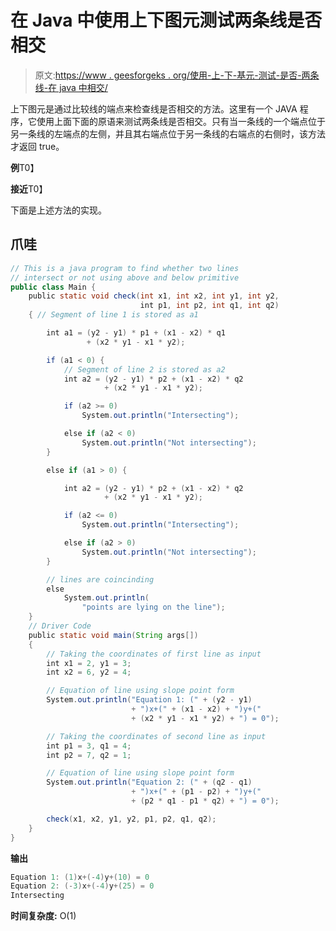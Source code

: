 # 在 Java 中使用上下图元测试两条线是否相交

> 原文:[https://www . geesforgeks . org/使用-上-下-基元-测试-是否-两条线-在 java 中相交/](https://www.geeksforgeeks.org/using-above-below-primitive-to-test-whether-two-lines-intersect-in-java/)

上下图元是通过比较线的端点来检查线是否相交的方法。这里有一个 JAVA 程序，它使用上面下面的原语来测试两条线是否相交。只有当一条线的一个端点位于另一条线的左端点的左侧，并且其右端点位于另一条线的右端点的右侧时，该方法才返回 true。

**例**T0】

**接近**T0】

下面是上述方法的实现。

## 爪哇

```java
// This is a java program to find whether two lines
// intersect or not using above and below primitive
public class Main {
    public static void check(int x1, int x2, int y1, int y2,
                             int p1, int p2, int q1, int q2)
    { // Segment of line 1 is stored as a1

        int a1 = (y2 - y1) * p1 + (x1 - x2) * q1
                 + (x2 * y1 - x1 * y2);

        if (a1 < 0) {
            // Segment of line 2 is stored as a2
            int a2 = (y2 - y1) * p2 + (x1 - x2) * q2
                     + (x2 * y1 - x1 * y2);

            if (a2 >= 0)
                System.out.println("Intersecting");

            else if (a2 < 0)
                System.out.println("Not intersecting");
        }

        else if (a1 > 0) {

            int a2 = (y2 - y1) * p2 + (x1 - x2) * q2
                     + (x2 * y1 - x1 * y2);

            if (a2 <= 0)
                System.out.println("Intersecting");

            else if (a2 > 0)
                System.out.println("Not intersecting");
        }

        // lines are coincinding
        else
            System.out.println(
                "points are lying on the line");
    }
    // Driver Code
    public static void main(String args[])
    {
        // Taking the coordinates of first line as input
        int x1 = 2, y1 = 3;
        int x2 = 6, y2 = 4;

        // Equation of line using slope point form
        System.out.println("Equation 1: (" + (y2 - y1)
                           + ")x+(" + (x1 - x2) + ")y+("
                           + (x2 * y1 - x1 * y2) + ") = 0");

        // Taking the coordinates of second line as input
        int p1 = 3, q1 = 4;
        int p2 = 7, q2 = 1;

        // Equation of line using slope point form
        System.out.println("Equation 2: (" + (q2 - q1)
                           + ")x+(" + (p1 - p2) + ")y+("
                           + (p2 * q1 - p1 * q2) + ") = 0");

        check(x1, x2, y1, y2, p1, p2, q1, q2);
    }
}
```

**输出**

```java
Equation 1: (1)x+(-4)y+(10) = 0
Equation 2: (-3)x+(-4)y+(25) = 0
Intersecting
```

**时间复杂度:** O(1)
